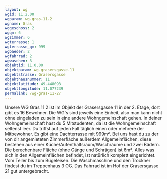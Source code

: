 ```yaml
---
layout: wg
wgid: 11.2.00
wgparam: wg-gras-11-2
wgname: Gras
wggeschoss: 2
wgqm: 6
wgzimmer: 6
wgterrasse: 1
wgterrasse_qm: 999
wgbaeder: 2
wgfahrrad: 2
wgwaschen: 3
objektid: 11.0.00
objektparam: wg-grasersgasse-11
objektstrasse: Grasersgasse
objekthausnummer: 11
objektlatitude: 49.448093
objektlongitude: 11.077239
permalink: /wg-gras-11-2/  
---
```

Unsere WG Gras 11 2 ist im Objekt der Grasersgasse 11 in der 2. Etage, dort gibt es 16 Bewohner. Die WG's sind jeweils eine Einheit, also man kann nicht ohne eingeladen zu sein in eine andere Wohngemeinschaft gehen. In deiner Wohngemeinschaft hast du 5 Mitstudenten, da ist die Wohngemeinschaft seltenst leer. Du triffst auf jeden Fall täglich einen oder mehrere der Mitbewohner. Es gibt eine Dachterrasse mit 999m². Bei uns hast du zu der von dir angemieteten Zimmerfläche außerdem Allgemeinflächen, diese bestehen aus einer Küche/Aufenthaltsraum/Waschräume und zwei Bädern. Die berechenbare Fläche (ohne Gänge und Schrägen) ist 6m². Alles was sich in den Allgemeinflächen befindet, ist natürlich komplett eingerichtet. Vom Teller bis zum Bügeleisen. Die Waschmaschine und den Trockner findest du im Treppenhaus 3 OG. Das Fahrrad ist im Hof der Grasersgasse 21 gut untergebracht.